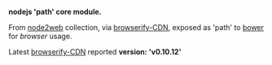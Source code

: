 **nodejs 'path' core module.**

From [node2web](http://github.com/anodynos/node2web) collection,
via [browserify-CDN](http://wzrd.in/),
exposed as 'path' to [bower](http://bower.io) for *browser* usage.

Latest [browserify-CDN](http://wzrd.in/) reported **version: 'v0.10.12'**